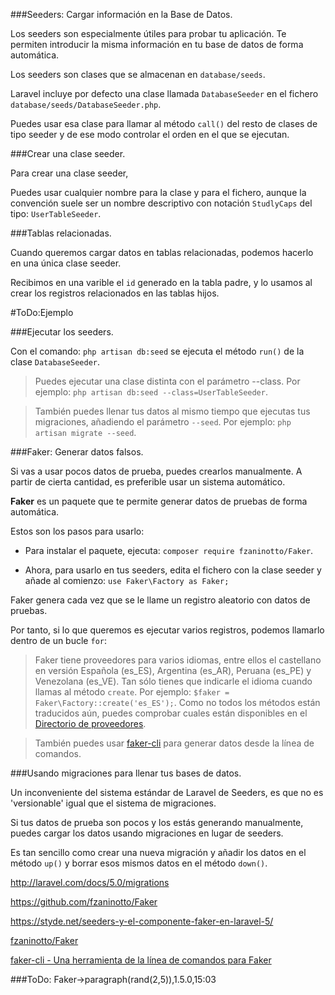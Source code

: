 ###Seeders: Cargar información en la Base de Datos.

Los seeders son especialmente útiles para probar tu aplicación. Te permiten introducir la misma información en tu base de datos de forma automática.

Los seeders son clases que se almacenan en `database/seeds`.

Laravel incluye por defecto una clase llamada `DatabaseSeeder` en el fichero `database/seeds/DatabaseSeeder.php`.

Puedes usar esa clase para llamar al método `call()` del resto de clases de tipo seeder y de ese modo controlar el orden en el que se ejecutan.

###Crear una clase seeder.

Para crear una clase seeder, 

Puedes usar cualquier nombre para la clase y para el fichero, aunque la convención suele ser un nombre descriptivo con notación `StudlyCaps` del tipo: `UserTableSeeder`.


###Tablas relacionadas.

Cuando queremos cargar datos en tablas relacionadas, podemos hacerlo en una única clase seeder.

Recibimos en una varible el `id` generado en la tabla padre, y lo usamos al crear los registros relacionados en las tablas hijos.

#ToDo:Ejemplo

###Ejecutar los seeders.

Con el comando: `php artisan db:seed` se ejecuta el método `run()` de la clase `DatabaseSeeder`.

> Puedes ejecutar una clase distinta con el parámetro --class. Por ejemplo: `php artisan db:seed --class=UserTableSeeder`.


> También puedes llenar tus datos al mismo tiempo que ejecutas tus migraciones, añadiendo el parámetro `--seed`. Por ejemplo: `php artisan migrate --seed`.

###Faker: Generar datos falsos.

Si vas a usar pocos datos de prueba, puedes crearlos manualmente. A partir de cierta cantidad, es preferible usar un sistema automático.

**Faker** es un paquete que te permite generar datos de pruebas de forma automática.

Estos son los pasos para usarlo:

- Para instalar el paquete, ejecuta: `composer require fzaninotto/Faker`.

- Ahora, para usarlo en tus seeders, edita el fichero con la clase seeder y añade al comienzo: `use Faker\Factory as Faker;`

Faker genera cada vez que se le llame un registro aleatorio con datos de pruebas.

Por tanto, si lo que queremos es ejecutar varios registros, podemos llamarlo dentro de un bucle `for`:



> Faker tiene proveedores para varios idiomas, entre ellos el castellano en versión Española (es_ES), Argentina (es_AR), Peruana (es_PE) y Venezolana (es_VE).
> Tan sólo tienes que indicarle el idioma cuando llamas al método `create`. Por ejemplo: `$faker = Faker\Factory::create('es_ES');`.
> Como no todos los métodos están traducidos aún, puedes comprobar cuales están disponibles en el [Directorio de proveedores](https://github.com/fzaninotto/Faker/tree/master/src/Faker/Provider).


> También puedes usar [faker-cli](https://github.com/bit3/faker-cli) para generar datos desde la línea de comandos.

###Usando migraciones para llenar tus bases de datos.

Un inconveniente del sistema estándar de Laravel de Seeders, es que no es 'versionable' igual que el sistema de migraciones.

Si tus datos de prueba son pocos y los estás generando manualmente, puedes cargar los datos usando migraciones en lugar de seeders.

Es tan sencillo como crear una nueva migración y añadir los datos en el método `up()` y borrar esos mismos datos en el método `down()`.



http://laravel.com/docs/5.0/migrations

https://github.com/fzaninotto/Faker

https://styde.net/seeders-y-el-componente-faker-en-laravel-5/

[fzaninotto/Faker](https://github.com/fzaninotto/Faker)

[faker-cli - Una herramienta de la línea de comandos para Faker](https://github.com/bit3/faker-cli)   


###ToDo:
Faker->paragraph(rand(2,5)),1.5.0,15:03